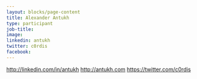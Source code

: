 ```yaml
---
layout: blocks/page-content
title: Alexander Antukh
type: participant
job-title:
image: 
linkedin: antukh
twitter: c0rdis
facebook:
---
```


http://linkedin.com/in/antukh
http://antukh.com
https://twitter.com/c0rdis
